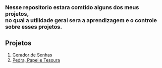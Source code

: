 <sub>Nesse repositorio estara comtido alguns dos meus projetos,  
no qual a utilidade geral sera a aprendizagem e o controle sobre esses projetos.</sub>
---
## Projetos
1. [Gerador de Senhas](https://github.com/Eurico149/Projetos_Python/blob/master/password_generator.py)
2. [Pedra, Papel e Tesoura](https://github.com/Eurico149/Projetos_Python/blob/master/pedra_papel_tesoura.py)